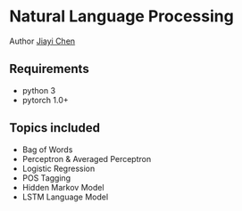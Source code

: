 # Natural Language Processing 

Author [Jiayi Chen](https://github.com/jia-yi-chen) 

## Requirements

* python 3
* pytorch 1.0+

## Topics included

* Bag of Words
* Perceptron & Averaged Perceptron
* Logistic Regression
* POS Tagging
* Hidden Markov Model
* LSTM Language Model

